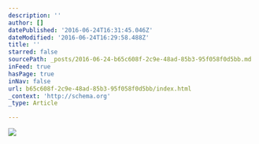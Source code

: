 ```yaml
---
description: ''
author: []
datePublished: '2016-06-24T16:31:45.046Z'
dateModified: '2016-06-24T16:29:58.488Z'
title: ''
starred: false
sourcePath: _posts/2016-06-24-b65c608f-2c9e-48ad-85b3-95f058f0d5bb.md
inFeed: true
hasPage: true
inNav: false
url: b65c608f-2c9e-48ad-85b3-95f058f0d5bb/index.html
_context: 'http://schema.org'
_type: Article

---
```

![](https://the-grid-user-content.s3-us-west-2.amazonaws.com/96cfa6c4-bec0-4c1b-84d5-b479295db09e.gif)